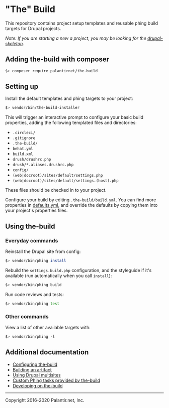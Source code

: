 # "The" Build

This repository contains project setup templates and reusable phing build targets for Drupal projects.

_Note: If you are starting a new a project, you may be looking for the [drupal-skeleton](https://github.com/palantirnet/drupal-skeleton)._

## Adding the-build with composer

```sh
$> composer require palantirnet/the-build
```

## Setting up

Install the default templates and phing targets to your project:

```sh
$> vendor/bin/the-build-installer
```

This will trigger an interactive prompt to configure your basic build properties, adding the following templated files and directories:

* `.circleci/`
* `.gitignore`
* `.the-build/`
* `behat.yml`
* `build.xml`
* `drush/drushrc.php`
* `drush/*.aliases.drushrc.php`
* `config/`
* `(web|docroot)/sites/default/settings.php`
* `(web|docroot)/sites/default/settings.(host).php`

These files should be checked in to your project.

Configure your build by editing `.the-build/build.yml`. You can find more properties in [defaults.yml](defaults.yml), and override the defaults by copying them into your project's properties files.

## Using the-build
### Everyday commands

Reinstall the Drupal site from config:

```sh
$> vendor/bin/phing install
```

Rebuild the `settings.build.php` configuration, and the styleguide if it's available (run automatically when you call `install`):

```sh
$> vendor/bin/phing build
```

Run code reviews and tests:

```sh
$> vendor/bin/phing test
```

### Other commands

View a list of other available targets with:

```sh
$> vendor/bin/phing -l
```

## Additional documentation

* [Configuring the-build](docs/configuration.md)
* [Building an artifact](docs/artifacts.md)
* [Using Drupal multisites](docs/drupal_multisite.md)
* [Custom Phing tasks provided by the-build](docs/tasks.md)
* [Developing on the-build](docs/development.md)

----
Copyright 2016-2020 Palantir.net, Inc.
